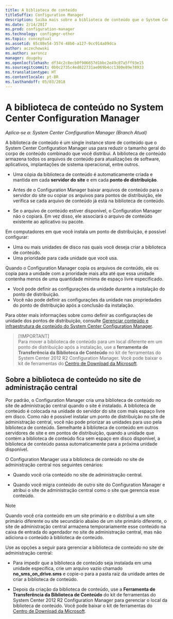 ```yaml
---
title: A biblioteca de conteúdo
titleSuffix: Configuration Manager
description: Saiba mais sobre a biblioteca de conteúdo que o System Center Configuration Manager usa para reduzir o tamanho geral do conteúdo distribuído.
ms.date: 2/14/2017
ms.prod: configuration-manager
ms.technology: configmgr-other
ms.topic: conceptual
ms.assetid: 65c88e54-3574-48b0-a127-9cc914a89dca
author: aczechowski
ms.author: aaroncz
manager: dougeby
ms.openlocfilehash: df34c2c8ecb0f906657d1bbc2e49c87a5ff93e15
ms.sourcegitcommit: 0b0c2735c4ed822731ae069b4cc1380e89e78933
ms.translationtype: HT
ms.contentlocale: pt-BR
ms.lasthandoff: 05/03/2018
---
```

# <a name="the-content-library-in-system-center-configuration-manager"></a>A biblioteca de conteúdo no System Center Configuration Manager

*Aplica-se a: System Center Configuration Manager (Branch Atual)*

A biblioteca de conteúdo é um single instance store de conteúdo que o System Center Configuration Manager usa para reduzir o tamanho geral do corpo de conteúdo combinado que você distribui. A biblioteca de conteúdo armazena todos os arquivos de conteúdo para atualizações de software, aplicativos, implantações de sistema operacional, entre outros.

 - Uma cópia da biblioteca de conteúdo é automaticamente criada e mantida em cada **servidor do site** e em cada **ponto de distribuição**.

 - Antes de o Configuration Manager baixar arquivos de conteúdo para o servidor do site ou copiar os arquivos para pontos de distribuição, ele verifica se cada arquivo de conteúdo já está na biblioteca de conteúdo.
 - Se o arquivo de conteúdo estiver disponível, o Configuration Manager não o copiará. Em vez disso, ele associará o arquivo de conteúdo existente ao aplicativo ou pacote.

Em computadores em que você instala um ponto de distribuição, é possível configurar:

- Uma ou mais unidades de disco nas quais você deseja criar a biblioteca de conteúdo.
- Uma prioridade para cada unidade que você usa.

Quando o Configuration Manager copia os arquivos de conteúdo, ele os copia para a unidade com a prioridade mais alta até que essa unidade contenha menos de uma quantidade mínima de espaço livre especificado.
- Você pode definir as configurações da unidade durante a instalação do ponto de distribuição.
- Você não pode definir as configurações da unidade nas propriedades do ponto de distribuição após a conclusão da instalação.


Para obter mais informações sobre como definir as configurações de unidade dos pontos de distribuição, consulte [Gerenciar conteúdo e infraestrutura de conteúdo do System Center Configuration Manager](../../../core/servers/deploy/configure/manage-content-and-content-infrastructure.md).  


>  [!IMPORTANT]  
>  Para mover a biblioteca de conteúdo para um local diferente em um ponto de distribuição após a instalação, use a **ferramenta de Transferência da Biblioteca de Conteúdo** no kit de ferramentas do System Center 2012 R2 Configuration Manager. Você pode baixar o kit de ferramentas do [Centro de Download da Microsoft](http://go.microsoft.com/fwlink/?LinkId=279566).  

## <a name="about-the-content-library-on-the-central-administration-site"></a>Sobre a biblioteca de conteúdo no site de administração central  
 Por padrão, o Configuration Manager cria uma biblioteca de conteúdo no site de administração central quando o site é instalado. A biblioteca de conteúdo é colocada na unidade do servidor do site com mais espaço livre em disco. Como não é possível instalar um ponto de distribuição no site de administração central, você não pode priorizar as unidades para uso pela biblioteca de conteúdo. Semelhante à biblioteca de conteúdo em outros servidores de site e em pontos de distribuição, quando a unidade que contém a biblioteca de conteúdo fica sem espaço em disco disponível, a biblioteca de conteúdo passa automaticamente para a próxima unidade disponível.  

 O Configuration Manager usa a biblioteca de conteúdo no site de administração central nos seguintes cenários:  

-   Quando você cria conteúdo no site de administração central.  

-   Quando você migra conteúdo de outro site do Configuration Manager e atribui o site de administração central como o site que gerencia esse conteúdo.  

> [!NOTE]  
>  Quando você cria conteúdo em um site primário e o distribui a um site primário diferente ou site secundário abaixo de um site primário diferente, o site de administração central armazena temporariamente esse conteúdo na caixa de entrada do agendador no site de administração central, mas não adiciona o conteúdo à biblioteca de conteúdo.  

 Use as opções a seguir para gerenciar a biblioteca de conteúdo no site de administração central:  

-   Para impedir que a biblioteca de conteúdo seja instalada em uma unidade específica, crie um arquivo vazio chamado **no_sms_on_drive.sms** e copie-o para a pasta raiz da unidade antes de criar a biblioteca de conteúdo.  

-   Depois da criação da biblioteca de conteúdo, use a **Ferramenta de Transferência da Biblioteca de Conteúdo** do kit de ferramentas do System Center 2012 R2 Configuration Manager para gerenciar o local da biblioteca de conteúdo. Você pode baixar o kit de ferramentas do [Centro de Download da Microsoft](http://go.microsoft.com/fwlink/?LinkId=279566).  
